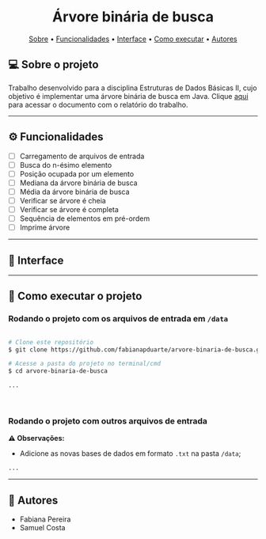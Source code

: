 <h1 align="center"> 
	Árvore binária de busca
</h1>

<p align="center">
 <a href="#-sobre-o-projeto">Sobre</a> •
 <a href="#-funcionalidades">Funcionalidades</a> •
 <a href="#-interface">Interface</a> • 
 <a href="#-como-executar-o-projeto">Como executar</a> •
 <a href="#-autores">Autores</a>
</p>

## 💻 Sobre o projeto

Trabalho desenvolvido para a disciplina Estruturas de Dados Básicas II, cujo objetivo é implementar uma árvore binária de busca em Java.
Clique [aqui](https://docs.google.com/document/d/1VuMgOgqID095fgwAZYU5_QYHJEwqrg5w_-mbAJ7tscA/edit?usp=sharing) para acessar o documento com o relatório do trabalho.

---

## ⚙ Funcionalidades

- [ ] Carregamento de arquivos de entrada
- [ ] Busca do n-ésimo elemento
- [ ] Posição ocupada por um elemento
- [ ] Mediana da árvore binária de busca
- [ ] Média da árvore binária de busca
- [ ] Verificar se árvore é cheia
- [ ] Verificar se árvore é completa
- [ ] Sequência de elementos em pré-ordem
- [ ] Imprime árvore

---

## 🎨 Interface

<!-- <p align="center">
  <img src="./.github/menu.png" alt="Menu" width="400px" style="margin-top: 16px" />
</p> -->

---

## 🚀 Como executar o projeto

### Rodando o projeto com os arquivos de entrada em `/data`

```bash

# Clone este repositório
$ git clone https://github.com/fabianapduarte/arvore-binaria-de-busca.git

# Acesse a pasta do projeto no terminal/cmd
$ cd arvore-binaria-de-busca

...

```

<br />

### Rodando o projeto com outros arquivos de entrada

**⚠ Observações:**

- Adicione as novas bases de dados em formato `.txt` na pasta `/data`;

```bash
...

```

---

## 👥 Autores

- Fabiana Pereira
- Samuel Costa

